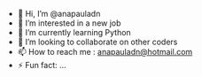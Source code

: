 - 👋 Hi, I’m @anapauladn
- 👀 I’m interested in a new job
- 🌱 I’m currently learning Python
- 💞️ I’m looking to collaborate on other coders
- 📫 How to reach me : anapauladn@hotmail.com
- ⚡ Fun fact: ...

<!---
anapauladn/anapauladn is a ✨ special ✨ repository because its `README.md` (this file) appears on your GitHub profile.
You can click the Preview link to take a look at your changes.
--->

